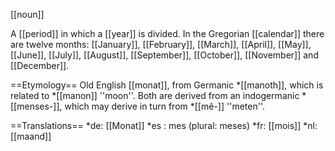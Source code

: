 [[noun]]

A [[period]] in which a [[year]] is divided. In the Gregorian [[calendar]] there are twelve months: [[January]], [[February]], [[March]], [[April]], [[May]], [[June]], [[July]], [[August]], [[September]], [[October]], [[November]] and [[December]].

==Etymology==
Old English [[monat]], from Germanic *[[manoth]], which is related to *[[manon]] ''moon''. Both are derived from an indogermanic *[[menses-]], which may derive in turn from *[[mê-]] ''meten''.

==Translations==
*de: [[Monat]]
*es : mes (plural: meses)
*fr: [[mois]]
*nl: [[maand]]